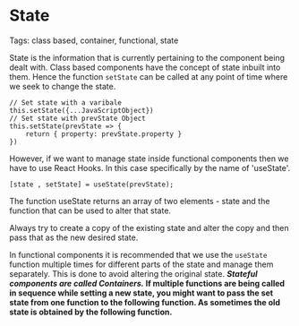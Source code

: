 # State

Tags: class based, container, functional, state

State is the information that is currently pertaining to the component being dealt with.
Class based components have the concept of state inbuilt into them. Hence the function `setState` can be called at any point of time where we seek to change the state.

    // Set state with a varibale
    this.setState({...JavaScriptObject})
    // Set state with prevState Object
    this.setState(prevState => {
    	return { property: prevState.property }
    })

However, if we want to manage state inside functional components then we have to use React Hooks. In this case specifically by the name of 'useState'.

    [state , setState] = useState(prevState);

The function useState returns an array of two elements - state and the function that can be used to alter that state.

Always try to create a copy of the existing state and alter the copy and then pass that as the new desired state.

In functional components it is recommended that we use the `useState` function multiple times for different parts of the state and manage them separately. This is done to avoid altering the original state. ***Stateful components are called Containers.*
If multiple functions are being called in sequence while setting a new state, you might want to pass the set state from one function to the following function. As sometimes the old state is obtained by the following function.**